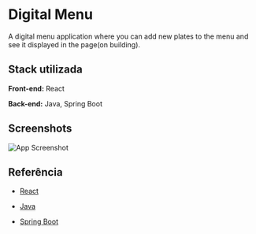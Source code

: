 
# Digital Menu

A digital menu application where you can add new plates to the menu and see it displayed in the page(on building).


## Stack utilizada

**Front-end:** React

**Back-end:** Java, Spring Boot


## Screenshots

![App Screenshot](https://i.postimg.cc/fTmKJ6mp/screencapture-localhost-5173-2023-09-17-22-16-08.png)


## Referência

 - [React](https://reactnavigation.org/docs/getting-started)

 - [Java](https://docs.oracle.com/en/java/)

 - [Spring Boot](https://docs.spring.io/spring-boot/docs/current/reference/htmlsingle/)